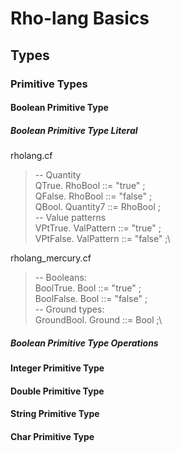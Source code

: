 # Rho-lang Basics

## Types

### Primitive Types

#### Boolean Primitive Type

##### Boolean Primitive Type Literal
rholang.cf
> -- Quantity\
> QTrue.    RhoBool   ::= "true" ;\
> QFalse.   RhoBool   ::= "false" ;\
> QBool.    Quantity7 ::= RhoBool ;\
> -- Value patterns\
> VPtTrue. ValPattern ::= "true" ;\
> VPtFalse. ValPattern ::= "false" ;\

rholang_mercury.cf
> -- Booleans:\
> BoolTrue.   Bool ::= "true" ;\
> BoolFalse.  Bool ::= "false" ;\
> -- Ground types:\
> GroundBool.    Ground ::= Bool ;\

##### Boolean Primitive Type Operations

#### Integer Primitive Type

#### Double Primitive Type

#### String Primitive Type

#### Char Primitive Type
